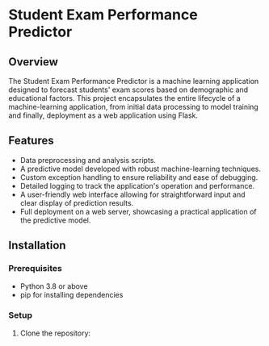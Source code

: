 # Student Exam Performance Predictor

## Overview
The Student Exam Performance Predictor is a machine learning application designed to forecast students' exam scores based on demographic and educational factors. This project encapsulates the entire lifecycle of a machine-learning application, from initial data processing to model training and finally, deployment as a web application using Flask.

## Features
- Data preprocessing and analysis scripts.
- A predictive model developed with robust machine-learning techniques.
- Custom exception handling to ensure reliability and ease of debugging.
- Detailed logging to track the application's operation and performance.
- A user-friendly web interface allowing for straightforward input and clear display of prediction results.
- Full deployment on a web server, showcasing a practical application of the predictive model.

## Installation

### Prerequisites
- Python 3.8 or above
- pip for installing dependencies

### Setup
1. Clone the repository:
